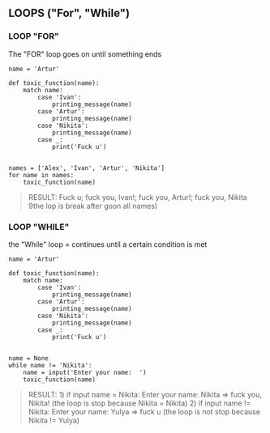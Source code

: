 ## LOOPS ("For", "While")

### LOOP "FOR"
The "FOR" loop goes on until something ends

```
name = 'Artur'

def toxic_function(name):
    match name:
        case 'Ivan':
            printing_message(name)
        case 'Artur':
            printing_message(name)
        case 'Nikita':
            printing_message(name)
        case _:
            print('Fuck u')


names = ['Alex', 'Ivan', 'Artur', 'Nikita']
for name in names:
    toxic_function(name)
```
> RESULT: Fuck u; fuck you, Ivan!; fuck you, Artur!; fuck you, Nikita 9the lop is break after goon all names)




### LOOP "WHILE"
the "While" loop = continues until a certain condition is met

```
name = 'Artur'

def toxic_function(name):
    match name:
        case 'Ivan':
            printing_message(name)
        case 'Artur':
            printing_message(name)
        case 'Nikita':
            printing_message(name)
        case _:
            print('Fuck u')


name = None
while name != 'Nikita':
    name = input('Enter your name:  ')
    toxic_function(name)
```
> RESULT: 1) if input name = Nikita: Enter your name:  Nikita => fuck you, Nikita! (the loop is stop because Nikita = Nikita)
> 2) if input name != Nikita: Enter your name:  Yulya => fuck u (the loop is not stop because Nikita != Yulya)

